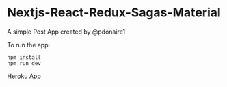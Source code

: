 # Nextjs-React-Redux-Sagas-Material

A simple Post App created by @pdonaire1

To run the app:

```
npm install
npm run dev
```

[Heroku App](https://crud-next-posts.herokuapp.com/)
